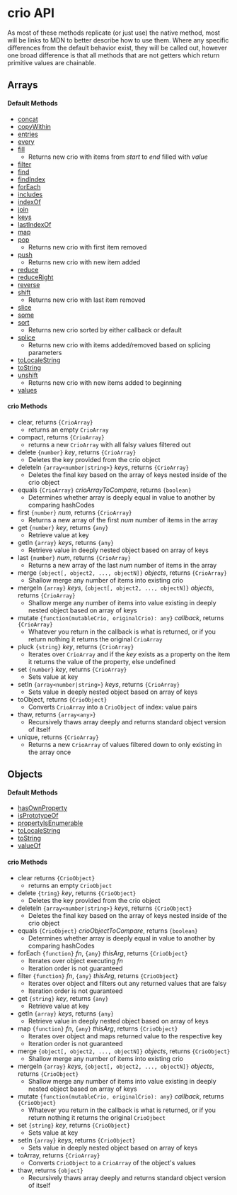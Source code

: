 # crio API

As most of these methods replicate (or just use) the native method, most will be links to MDN to better describe how to use them. Where any specific differences from the default behavior exist, they will be called out, however one broad difference is that all methods that are not getters which return primitive values are chainable.

## Arrays

#### Default Methods
* [concat](https://developer.mozilla.org/en-US/docs/Web/JavaScript/Reference/Global_Objects/Array/concat)
* [copyWithin](https://developer.mozilla.org/en-US/docs/Web/JavaScript/Reference/Global_Objects/Array/copyWithin)
* [entries](https://developer.mozilla.org/en-US/docs/Web/JavaScript/Reference/Global_Objects/Array/entries)
* [every](https://developer.mozilla.org/en-US/docs/Web/JavaScript/Reference/Global_Objects/Array/every)
* [fill](https://developer.mozilla.org/en-US/docs/Web/JavaScript/Reference/Global_Objects/Array/fill)
    * Returns new crio with items from *start* to *end* filled with *value*
* [filter](https://developer.mozilla.org/en-US/docs/Web/JavaScript/Reference/Global_Objects/Array/filter)
* [find](https://developer.mozilla.org/en-US/docs/Web/JavaScript/Reference/Global_Objects/Array/find)
* [findIndex](https://developer.mozilla.org/en-US/docs/Web/JavaScript/Reference/Global_Objects/Array/findIndex)
* [forEach](https://developer.mozilla.org/en-US/docs/Web/JavaScript/Reference/Global_Objects/Array/forEach)
* [includes](https://developer.mozilla.org/en-US/docs/Web/JavaScript/Reference/Global_Objects/Array/includes)
* [indexOf](https://developer.mozilla.org/en-US/docs/Web/JavaScript/Reference/Global_Objects/Array/indexOf)
* [join](https://developer.mozilla.org/en-US/docs/Web/JavaScript/Reference/Global_Objects/Array/join)
* [keys](https://developer.mozilla.org/en-US/docs/Web/JavaScript/Reference/Global_Objects/Array/keys)
* [lastIndexOf](https://developer.mozilla.org/en-US/docs/Web/JavaScript/Reference/Global_Objects/Array/lastIndexOf)
* [map](https://developer.mozilla.org/en-US/docs/Web/JavaScript/Reference/Global_Objects/Array/map)
* [pop](https://developer.mozilla.org/en-US/docs/Web/JavaScript/Reference/Global_Objects/Array/pop)
    * Returns new crio with first item removed
* [push](https://developer.mozilla.org/en-US/docs/Web/JavaScript/Reference/Global_Objects/Array/push)
    * Returns new crio with new item added
* [reduce](https://developer.mozilla.org/en-US/docs/Web/JavaScript/Reference/Global_Objects/Array/reduce)
* [reduceRight](https://developer.mozilla.org/en-US/docs/Web/JavaScript/Reference/Global_Objects/Array/reduceRight)
* [reverse](https://developer.mozilla.org/en-US/docs/Web/JavaScript/Reference/Global_Objects/Array/reverse)
* [shift](https://developer.mozilla.org/en-US/docs/Web/JavaScript/Reference/Global_Objects/Array/shift)
    * Returns new crio with last item removed
* [slice](https://developer.mozilla.org/en-US/docs/Web/JavaScript/Reference/Global_Objects/Array/slice)
* [some](https://developer.mozilla.org/en-US/docs/Web/JavaScript/Reference/Global_Objects/Array/some)
* [sort](https://developer.mozilla.org/en-US/docs/Web/JavaScript/Reference/Global_Objects/Array/sort)
    * Returns new crio sorted by either callback or default
* [splice](https://developer.mozilla.org/en-US/docs/Web/JavaScript/Reference/Global_Objects/Array/splice) 
    * Returns new crio with items added/removed based on splicing parameters
* [toLocaleString](https://developer.mozilla.org/en-US/docs/Web/JavaScript/Reference/Global_Objects/Array/toLocaleString)
* [toString](https://developer.mozilla.org/en-US/docs/Web/JavaScript/Reference/Global_Objects/Array/toString)
* [unshift](https://developer.mozilla.org/en-US/docs/Web/JavaScript/Reference/Global_Objects/Array/unshift) 
    * Returns new crio with new items added to beginning
* [values](https://developer.mozilla.org/en-US/docs/Web/JavaScript/Reference/Global_Objects/Array/values) 

#### crio Methods
* clear, returns `{CrioArray}`
    * returns an empty `CrioArray`
* compact, returns `{CrioArray}`
    * returns a new `CrioArray` with all falsy values filtered out
* delete `{number}` *key*, returns `{CrioArray}`
    * Deletes the key provided from the crio object
* deleteIn `{array<number|string>}` *keys*, returns `{CrioArray}`
    * Deletes the final key based on the array of keys nested inside of the crio object
* equals `{CrioArray}` *crioArrayToCompare*, returns `{boolean}`
    * Determines whether array is deeply equal in value to another by comparing hashCodes
* first `{number}` *num*, returns `{CrioArray}`
    * Returns a new array of the first *num* number of items in the array
* get `{number}` *key*, returns `{any}`
    * Retrieve value at key
* getIn `{array}` *keys*, returns `{any}`
    * Retrieve value in deeply nested object based on array of keys
* last `{number}` *num*, returns `{CrioArray}`
    * Returns a new array of the last *num* number of items in the array
* merge `{object[, object2, ..., objectN]}` *objects*, returns `{CrioArray}`
    * Shallow merge any number of items into existing crio
* mergeIn `{array}` *keys*, `{object[, object2, ..., objectN]}` *objects*, returns `{CrioArray}`
    * Shallow merge any number of items into value existing in deeply nested object based on array of keys
* mutate `{function(mutableCrio, originalCrio): any}` *callback*, returns `{CrioArray}`
    * Whatever you return in the callback is what is returned, or if you return nothing it returns the original `CrioArray`
* pluck `{string}` *key*, returns `{CrioArray}`
    * Iterates over `CrioArray` and if the *key* exists as a property on the item it returns the value of the property, else undefined
* set `{number}` *key*, returns `{CrioArray}`
    * Sets value at key
* setIn `{array<number|string>}` *keys*, returns `{CrioArray}`
    * Sets value in deeply nested object based on array of keys
* toObject, returns `{CrioObject}`
    * Converts `CrioArray` into a `CrioObject` of index: value pairs
* thaw, returns `{array<any>}`
    * Recursively thaws array deeply and returns standard object version of itself
* unique, returns `{CrioArray}`
    * Returns a new `CrioArray` of values filtered down to only existing in the array once

## Objects

#### Default Methods
* [hasOwnProperty](https://developer.mozilla.org/en-US/docs/Web/JavaScript/Reference/Global_Objects/Object/hasOwnProperty)
* [isPrototypeOf](https://developer.mozilla.org/en-US/docs/Web/JavaScript/Reference/Global_Objects/Object/isPrototypeOf)
* [propertyIsEnumerable](https://developer.mozilla.org/en-US/docs/Web/JavaScript/Reference/Global_Objects/Object/propertyIsEnumerable)
* [toLocaleString](https://developer.mozilla.org/en-US/docs/Web/JavaScript/Reference/Global_Objects/Object/toLocaleString)
* [toString](https://developer.mozilla.org/en-US/docs/Web/JavaScript/Reference/Global_Objects/Object/toString)
* [valueOf](https://developer.mozilla.org/en-US/docs/Web/JavaScript/Reference/Global_Objects/Object/valueOf)

#### crio Methods
* clear returns `{CrioObject}`
    * returns an empty `CrioObject`
* delete `{tring}` *key*, returns `{CrioObject}`
    * Deletes the key provided from the crio object
* deleteIn `{array<number|string>}` *keys*, returns `{CrioObject}`
    * Deletes the final key based on the array of keys nested inside of the crio object
* equals `{CrioObject}` *crioObjectToCompare*, returns `{boolean}`
    * Determines whether array is deeply equal in value to another by comparing hashCodes
* forEach `{function}` *fn*, `{any}` *thisArg*, returns `{CrioObject}`
    * Iterates over object executing *fn*
    * Iteration order is not guaranteed
* filter `{function}` *fn*, `{any}` *thisArg*, returns `{CrioObject}`
    * Iterates over object and filters out any returned values that are falsy
    * Iteration order is not guaranteed
* get `{string}` *key*, returns `{any}`
    * Retrieve value at key
* getIn `{array}` *keys*, returns `{any}`
    * Retrieve value in deeply nested object based on array of keys
* map `{function}` *fn*, `{any}` *thisArg*, returns `{CrioObject}`
    * Iterates over object and maps returned value to the respective key
    * Iteration order is not guaranteed
* merge `{object[, object2, ..., objectN]}` *objects*, returns `{CrioObject}`
    * Shallow merge any number of items into existing crio
* mergeIn `{array}` *keys*, `{object[, object2, ..., objectN]}` *objects*, returns `{CrioObject}`
    * Shallow merge any number of items into value existing in deeply nested object based on array of keys
* mutate `{function(mutableCrio, originalCrio): any}` *callback*, returns `{CrioObject}`
    * Whatever you return in the callback is what is returned, or if you return nothing it returns the original `CrioOjbect`
* set `{string}` *key*, returns `{CrioObject}`
    * Sets value at key
* setIn `{array}` *keys*, returns `{CrioObject}`
    * Sets value in deeply nested object based on array of keys
* toArray, returns `{CrioArray}`
    * Converts `CrioObject` to a `CrioArray` of the object's values
* thaw, returns `{object}`
    * Recursively thaws array deeply and returns standard object version of itself
